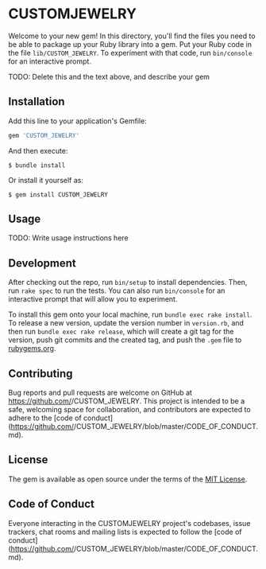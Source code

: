 # CUSTOMJEWELRY

Welcome to your new gem! In this directory, you'll find the files you need to be able to package up your Ruby library into a gem. Put your Ruby code in the file `lib/CUSTOM_JEWELRY`. To experiment with that code, run `bin/console` for an interactive prompt.

TODO: Delete this and the text above, and describe your gem

## Installation

Add this line to your application's Gemfile:

```ruby
gem 'CUSTOM_JEWELRY'
```

And then execute:

    $ bundle install

Or install it yourself as:

    $ gem install CUSTOM_JEWELRY

## Usage

TODO: Write usage instructions here

## Development

After checking out the repo, run `bin/setup` to install dependencies. Then, run `rake spec` to run the tests. You can also run `bin/console` for an interactive prompt that will allow you to experiment.

To install this gem onto your local machine, run `bundle exec rake install`. To release a new version, update the version number in `version.rb`, and then run `bundle exec rake release`, which will create a git tag for the version, push git commits and the created tag, and push the `.gem` file to [rubygems.org](https://rubygems.org).

## Contributing

Bug reports and pull requests are welcome on GitHub at https://github.com/<github username>/CUSTOM_JEWELRY. This project is intended to be a safe, welcoming space for collaboration, and contributors are expected to adhere to the [code of conduct](https://github.com/<github username>/CUSTOM_JEWELRY/blob/master/CODE_OF_CONDUCT.md).

## License

The gem is available as open source under the terms of the [MIT License](https://opensource.org/licenses/MIT).

## Code of Conduct

Everyone interacting in the CUSTOMJEWELRY project's codebases, issue trackers, chat rooms and mailing lists is expected to follow the [code of conduct](https://github.com/<github username>/CUSTOM_JEWELRY/blob/master/CODE_OF_CONDUCT.md).
